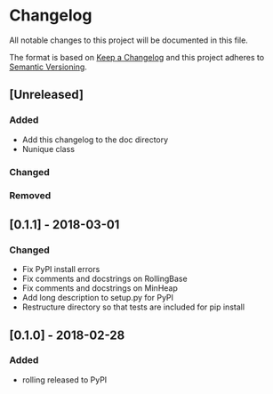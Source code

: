 # Changelog
All notable changes to this project will be documented in this file.

The format is based on [Keep a Changelog](http://keepachangelog.com/en/1.0.0/)
and this project adheres to [Semantic Versioning](http://semver.org/spec/v2.0.0.html).


## [Unreleased]

### Added
- Add this changelog to the doc directory
- Nunique class

### Changed

### Removed


## [0.1.1] - 2018-03-01
### Changed
- Fix PyPI install errors
- Fix comments and docstrings on RollingBase
- Fix comments and docstrings on MinHeap
- Add long description to setup.py for PyPI
- Restructure directory so that tests are included for pip install

## [0.1.0] - 2018-02-28
### Added
- rolling released to PyPI
